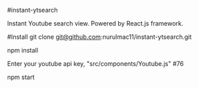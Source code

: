 #instant-ytsearch

Instant Youtube search view.
Powered by React.js framework.

#Install
git clone git@github.com:nurulmac11/instant-ytsearch.git

npm install

Enter your youtube api key, "src/components/Youtube.js" #76

npm start
